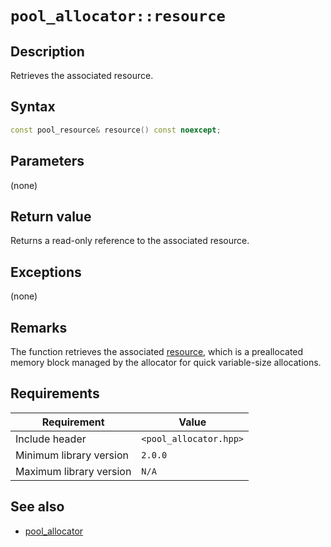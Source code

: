 # `pool_allocator::resource`

## Description

Retrieves the associated resource.

## Syntax

```cpp
const pool_resource& resource() const noexcept;
```

## Parameters

(none)

## Return value

Returns a read-only reference to the associated resource.

## Exceptions

(none)

## Remarks

The function retrieves the associated [resource](../pool_resource/pool_resource.md), which is a preallocated memory block managed by the allocator for quick variable-size allocations.

## Requirements

| Requirement             | Value                  |
|-------------------------|------------------------|
| Include header          | `<pool_allocator.hpp>` |
| Minimum library version | `2.0.0`                |
| Maximum library version | `N/A`                  |

## See also

- [pool_allocator](pool_allocator.md)